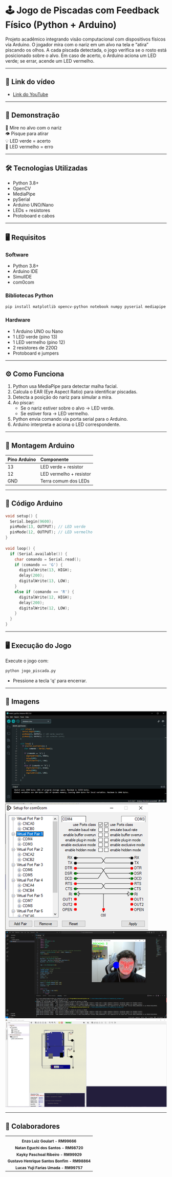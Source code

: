 
# 🕹️ Jogo de Piscadas com Feedback Físico (Python + Arduino)

Projeto acadêmico integrando visão computacional com dispositivos físicos via Arduino. O jogador mira com o nariz em um alvo na tela e “atira” piscando os olhos. A cada piscada detectada, o jogo verifica se o rosto está posicionado sobre o alvo. Em caso de acerto, o Arduino aciona um LED verde; se errar, acende um LED vermelho.

---

## 🔗 Link do vídeo

- [Link do YouTube](https://www.youtube.com/watch?v=9DPKB-I3yaY)

---

## 🔎 Demonstração

🎯 Mire no alvo com o nariz  
👁️ Pisque para atirar  
💡 LED verde = acerto  
🔴 LED vermelho = erro  

---

## 🛠️ Tecnologias Utilizadas

- Python 3.8+
- OpenCV
- MediaPipe
- pySerial
- Arduino UNO/Nano  
- LEDs + resistores
- Protoboard e cabos

---

## 🖥️ Requisitos

### Software
- Python 3.8+
- Arduino IDE
- SimulIDE
- com0com

### Bibliotecas Python

```bash
pip install matplotlib opencv-python notebook numpy pyserial mediapipe
```

### Hardware
- 1 Arduino UNO ou Nano
- 1 LED verde (pino 13)
- 1 LED vermelho (pino 12)
- 2 resistores de 220Ω
- Protoboard e jumpers

---

## ⚙️ Como Funciona

1. Python usa MediaPipe para detectar malha facial.
2. Calcula o EAR (Eye Aspect Ratio) para identificar piscadas.
3. Detecta a posição do nariz para simular a mira.
4. Ao piscar:
   - Se o nariz estiver sobre o alvo → LED verde.
   - Se estiver fora → LED vermelho.
5. Python envia comando via porta serial para o Arduino.
6. Arduino interpreta e aciona o LED correspondente.

---

## 🔌 Montagem Arduino

| Pino Arduino | Componente |
|:------------|:-------------|
| 13 | LED verde + resistor |
| 12 | LED vermelho + resistor |
| GND | Terra comum dos LEDs |

---

## 📝 Código Arduino

```cpp
void setup() {
  Serial.begin(9600);
  pinMode(13, OUTPUT); // LED verde
  pinMode(12, OUTPUT); // LED vermelho
}

void loop() {
  if (Serial.available()) {
    char comando = Serial.read();
    if (comando == 'G') {
      digitalWrite(13, HIGH);
      delay(200);
      digitalWrite(13, LOW);
    }
    else if (comando == 'R') {
      digitalWrite(12, HIGH);
      delay(200);
      digitalWrite(12, LOW);
    }
  }
}
```

---

## 🖥️ Execução do Jogo

Execute o jogo com:

```bash
python jogo_piscada.py
```

- Pressione a tecla 'q' para encerrar.

---

## 📸 Imagens
![Arduino](assets/arduino.png)
![com0com](assets/com0com.png)
![Python](assets/python.png)
![SimulIDE](assets/simulide.png)

---

## :handshake: Colaboradores
<table>
  <tr>
    <td align="center">
        <sub>
          <b>Enzo Luiz Goulart - RM99666</b>
          <br>
        </sub>
        <sub>
          <b>Natan Eguchi dos Santos - RM98720</b>
          <br>
        </sub>
        <sub>
          <b>Kayky Paschoal Ribeiro - RM99929</b>
          <br>
        </sub>
        <sub>
          <b>Gustavo Henrique Santos Bonfim - RM98864</b>
          <br>
        </sub>
        <sub>
          <b>Lucas Yuji Farias Umada - RM99757 </b>
          <br>
        </sub>
    </td>
  </tr>
</table>